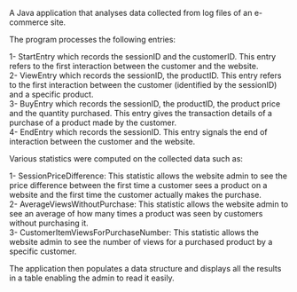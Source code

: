 
A Java application that analyses data collected from log files of an e-commerce site. 

The program processes the following entries: 
  
1-  StartEntry which records the sessionID and the customerID. This entry refers to the first interaction between the customer and the website.   
2-  ViewEntry which records the sessionID, the productID. This entry refers to the first interaction between the customer (identified by the sessionID) and a specific product.  
3-  BuyEntry which records the sessionID, the productID, the product price and the quantity purchased. This entry gives the transaction details of a purchase of a product made by the customer.    
4-  EndEntry which records the sessionID. This entry signals the end of interaction between the customer and the website. 

Various statistics were computed on the collected data such as:

1-  SessionPriceDifference: This statistic allows the website admin to see the price difference between the first time a customer sees a product on a website and the first time the customer actually makes the purchase.   
2-  AverageViewsWithoutPurchase: This statistic allows the website admin to see an average of how many times a product was seen by customers without                 purchasing it.  
3-  CustomerItemViewsForPurchaseNumber: This statistic allows the website admin to see the number of views for a purchased product by a specific customer.
  
The application then populates a data structure and displays all the results in a table enabling the admin to read it easily. 
